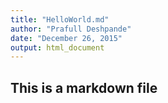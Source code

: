 ```yaml
---
title: "HelloWorld.md"
author: "Prafull Deshpande"
date: "December 26, 2015"
output: html_document
---
```


## This is a markdown file

